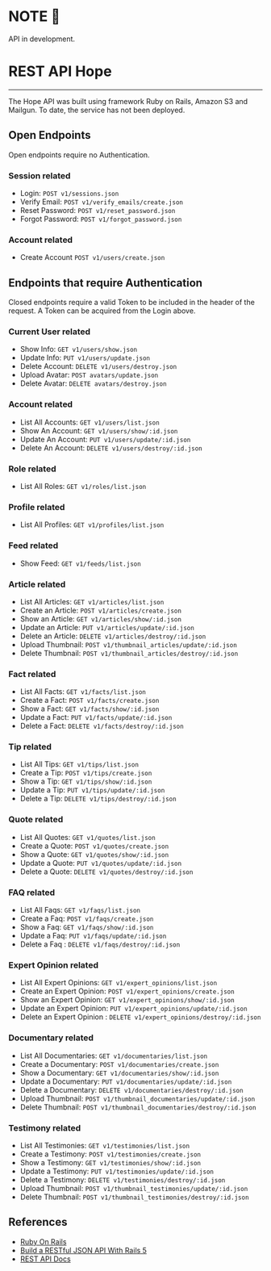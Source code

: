 
# NOTE :construction:
API in development.

# REST API Hope 
--------

The Hope API was built using framework Ruby on Rails, Amazon S3 and Mailgun. To date, the service has not been deployed.

## Open Endpoints

Open endpoints require no Authentication.

### Session related

* Login:  `POST v1/sessions.json`
* Verify Email: `POST v1/verify_emails/create.json`
* Reset Password:  `POST v1/reset_password.json`
* Forgot Password: `POST v1/forgot_password.json`

### Account related

* Create Account `POST v1/users/create.json`

## Endpoints that require Authentication

Closed endpoints require a valid Token to be included in the header of the request. A Token can be acquired from the Login above.

### Current User related

* Show Info: `GET v1/users/show.json`
* Update Info: `PUT v1/users/update.json`
* Delete Account: `DELETE v1/users/destroy.json`
* Upload Avatar: `POST avatars/update.json`
* Delete Avatar: `DELETE avatars/destroy.json`

### Account related

* List All Accounts: `GET v1/users/list.json`
* Show An Account: `GET v1/users/show/:id.json`
* Update An Account: `PUT v1/users/update/:id.json`
* Delete An Account: `DELETE v1/users/destroy/:id.json`

### Role related

* List All Roles: `GET v1/roles/list.json`

### Profile related

* List All Profiles: `GET v1/profiles/list.json`

### Feed related

* Show Feed: `GET v1/feeds/list.json`

### Article related

* List All Articles: `GET v1/articles/list.json`
* Create an Article: `POST v1/articles/create.json`
* Show an Article: `GET v1/articles/show/:id.json`
* Update an Article: `PUT v1/articles/update/:id.json`
* Delete an Article: `DELETE v1/articles/destroy/:id.json`
* Upload Thumbnail: `POST v1/thumbnail_articles/update/:id.json`
* Delete Thumbnail: `POST v1/thumbnail_articles/destroy/:id.json`

### Fact related

* List All Facts: `GET v1/facts/list.json`
* Create a Fact: `POST v1/facts/create.json`
* Show a Fact: `GET v1/facts/show/:id.json`
* Update a Fact: `PUT v1/facts/update/:id.json`
* Delete a Fact: `DELETE v1/facts/destroy/:id.json`

### Tip related

* List All Tips: `GET v1/tips/list.json`
* Create a Tip: `POST v1/tips/create.json`
* Show a Tip: `GET v1/tips/show/:id.json`
* Update a Tip: `PUT v1/tips/update/:id.json`
* Delete a Tip: `DELETE v1/tips/destroy/:id.json`

### Quote related

* List All Quotes: `GET v1/quotes/list.json`
* Create a Quote: `POST v1/quotes/create.json`
* Show a Quote: `GET v1/quotes/show/:id.json`
* Update a Quote: `PUT v1/quotes/update/:id.json`
* Delete a Quote: `DELETE v1/quotes/destroy/:id.json`


### FAQ related

* List All Faqs: `GET v1/faqs/list.json`
* Create a Faq: `POST v1/faqs/create.json`
* Show a Faq: `GET v1/faqs/show/:id.json`
* Update a Faq: `PUT v1/faqs/update/:id.json`
* Delete a Faq  : `DELETE v1/faqs/destroy/:id.json`

### Expert Opinion related

* List All Expert Opinions: `GET v1/expert_opinions/list.json`
* Create an Expert Opinion: `POST v1/expert_opinions/create.json`
* Show an Expert Opinion: `GET v1/expert_opinions/show/:id.json`
* Update an Expert Opinion: `PUT v1/expert_opinions/update/:id.json`
* Delete an Expert Opinion  : `DELETE v1/expert_opinions/destroy/:id.json`

### Documentary related

* List All Documentaries: `GET v1/documentaries/list.json`
* Create a Documentary: `POST v1/documentaries/create.json`
* Show a Documentary: `GET v1/documentaries/show/:id.json`
* Update a Documentary: `PUT v1/documentaries/update/:id.json`
* Delete a Documentary: `DELETE v1/documentaries/destroy/:id.json`
* Upload Thumbnail: `POST v1/thumbnail_documentaries/update/:id.json`
* Delete Thumbnail: `POST v1/thumbnail_documentaries/destroy/:id.json`

### Testimony related

* List All Testimonies: `GET v1/testimonies/list.json`
* Create a Testimony: `POST v1/testimonies/create.json`
* Show a Testimony: `GET v1/testimonies/show/:id.json`
* Update a Testimony: `PUT v1/testimonies/update/:id.json`
* Delete a Testimony: `DELETE v1/testimonies/destroy/:id.json`
* Upload Thumbnail: `POST v1/thumbnail_testimonies/update/:id.json`
* Delete Thumbnail: `POST v1/thumbnail_testimonies/destroy/:id.json`

## References

* [Ruby On Rails](https://rubyonrails.org/)
* [Build a RESTful JSON API With Rails 5](https://scotch.io/tutorials/build-a-restful-json-api-with-rails-5-part-one)
* [REST API Docs](https://github.com/jamescooke/restapidocs/tree/master/examples)
